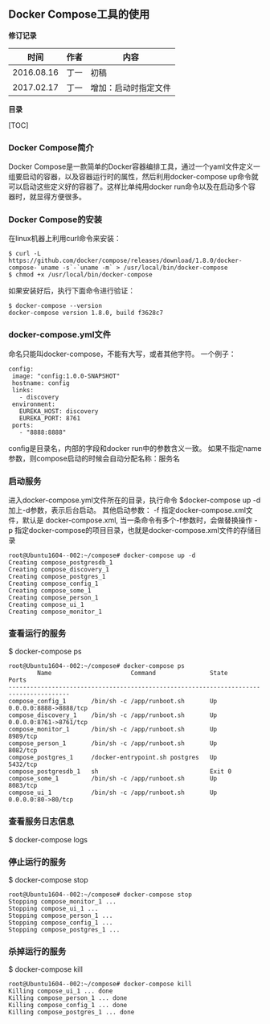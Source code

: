 ## Docker Compose工具的使用

**修订记录**

| 时间 | 作者 | 内容 |
|--------|--------|--------|
| 2016.08.16 | 丁一 | 初稿 |
| 2017.02.17 | 丁一 | 增加：启动时指定文件 |

**目录**

[TOC]

### Docker Compose简介
Docker Compose是一款简单的Docker容器编排工具，通过一个yaml文件定义一组要启动的容器，以及容器运行时的属性，然后利用docker-compose up命令就可以启动这些定义好的容器了。这样比单纯用docker run命令以及在启动多个容器时，就显得方便很多。

### Docker Compose的安装
在linux机器上利用curl命令来安装：
```
$ curl -L https://github.com/docker/compose/releases/download/1.8.0/docker-compose-`uname -s`-`uname -m` > /usr/local/bin/docker-compose
$ chmod +x /usr/local/bin/docker-compose
```
如果安装好后，执行下面命令进行验证：
```
$ docker-compose --version
docker-compose version 1.8.0, build f3628c7
```
### docker-compose.yml文件
 命名只能叫docker-compose，不能有大写，或者其他字符。
 一个例子：
 ```
config:
  image: "config:1.0.0-SNAPSHOT"
  hostname: config
  links:
    - discovery
  environment:
    EUREKA_HOST: discovery
    EUREKA_PORT: 8761
  ports:
    - "8888:8888"
 ```
 config是目录名，内部的字段和docker run中的参数含义一致。
 如果不指定name参数，则compose启动的时候会自动分配名称：服务名
 
### 启动服务
进入docker-compose.yml文件所在的目录，执行命令
$docker-compose up -d
加上-d参数，表示后台启动。
其他启动参数：
-f 指定docker-compose.xml文件，默认是 docker-compose.xml, 当一条命令有多个-f参数时，会做替换操作
-p 指定docker-compose的项目目录，也就是docker-compose.xml文件的存储目录
 
 ```
root@Ubuntu1604--002:~/compose# docker-compose up -d
Creating compose_postgresdb_1
Creating compose_discovery_1
Creating compose_postgres_1
Creating compose_config_1
Creating compose_some_1
Creating compose_person_1
Creating compose_ui_1
Creating compose_monitor_1
 ```
### 查看运行的服务
$ docker-compose ps
```
root@Ubuntu1604--002:~/compose# docker-compose ps
        Name                      Command               State            Ports          
---------------------------------------------------------------------------------------
compose_config_1       /bin/sh -c /app/runboot.sh       Up       0.0.0.0:8888->8888/tcp 
compose_discovery_1    /bin/sh -c /app/runboot.sh       Up       0.0.0.0:8761->8761/tcp 
compose_monitor_1      /bin/sh -c /app/runboot.sh       Up       8989/tcp               
compose_person_1       /bin/sh -c /app/runboot.sh       Up       8082/tcp               
compose_postgres_1     /docker-entrypoint.sh postgres   Up       5432/tcp               
compose_postgresdb_1   sh                               Exit 0                          
compose_some_1         /bin/sh -c /app/runboot.sh       Up       8083/tcp               
compose_ui_1           /bin/sh -c /app/runboot.sh       Up       0.0.0.0:80->80/tcp
```
### 查看服务日志信息
$ docker-compose logs

### 停止运行的服务
$ docker-compose stop
```
root@Ubuntu1604--002:~/compose# docker-compose stop
Stopping compose_monitor_1 ... 
Stopping compose_ui_1 ... 
Stopping compose_person_1 ... 
Stopping compose_config_1 ... 
Stopping compose_postgres_1 ... 
```

### 杀掉运行的服务
$ docker-compose kill
```
root@Ubuntu1604--002:~/compose# docker-compose kill
Killing compose_ui_1 ... done
Killing compose_person_1 ... done
Killing compose_config_1 ... done
Killing compose_postgres_1 ... done
```